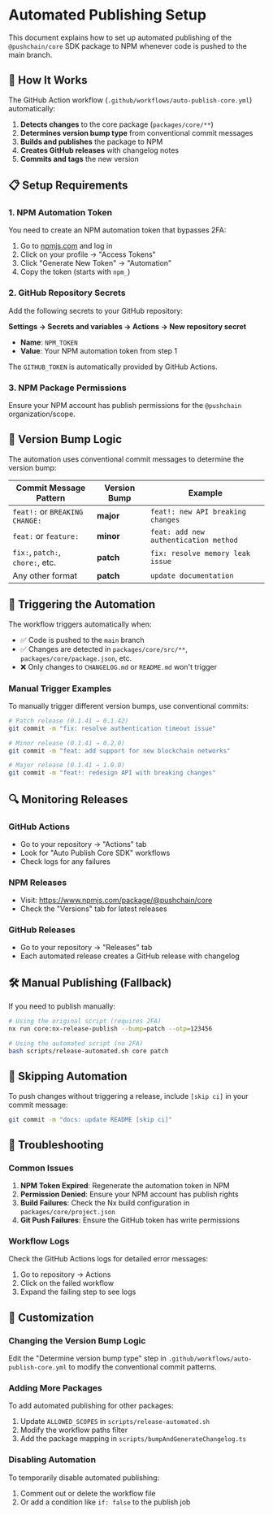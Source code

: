 # Automated Publishing Setup

This document explains how to set up automated publishing of the `@pushchain/core` SDK package to NPM whenever code is pushed to the main branch.

## 🚀 How It Works

The GitHub Action workflow (`.github/workflows/auto-publish-core.yml`) automatically:

1. **Detects changes** to the core package (`packages/core/**`)
2. **Determines version bump type** from conventional commit messages
3. **Builds and publishes** the package to NPM
4. **Creates GitHub releases** with changelog notes
5. **Commits and tags** the new version

## 📋 Setup Requirements

### 1. NPM Automation Token

You need to create an NPM automation token that bypasses 2FA:

1. Go to [npmjs.com](https://www.npmjs.com) and log in
2. Click on your profile → "Access Tokens"
3. Click "Generate New Token" → "Automation"
4. Copy the token (starts with `npm_`)

### 2. GitHub Repository Secrets

Add the following secrets to your GitHub repository:

**Settings → Secrets and variables → Actions → New repository secret**

- **Name**: `NPM_TOKEN`
- **Value**: Your NPM automation token from step 1

The `GITHUB_TOKEN` is automatically provided by GitHub Actions.

### 3. NPM Package Permissions

Ensure your NPM account has publish permissions for the `@pushchain` organization/scope.

## 🔄 Version Bump Logic

The automation uses conventional commit messages to determine the version bump:

| Commit Message Pattern | Version Bump | Example |
|------------------------|-------------|---------|
| `feat!:` or `BREAKING CHANGE:` | **major** | `feat!: new API breaking changes` |
| `feat:` or `feature:` | **minor** | `feat: add new authentication method` |
| `fix:`, `patch:`, `chore:`, etc. | **patch** | `fix: resolve memory leak issue` |
| Any other format | **patch** | `update documentation` |

## 🎯 Triggering the Automation

The workflow triggers automatically when:

- ✅ Code is pushed to the `main` branch
- ✅ Changes are detected in `packages/core/src/**`, `packages/core/package.json`, etc.
- ❌ Only changes to `CHANGELOG.md` or `README.md` won't trigger

### Manual Trigger Examples

To manually trigger different version bumps, use conventional commits:

```bash
# Patch release (0.1.41 → 0.1.42)
git commit -m "fix: resolve authentication timeout issue"

# Minor release (0.1.41 → 0.2.0)  
git commit -m "feat: add support for new blockchain networks"

# Major release (0.1.41 → 1.0.0)
git commit -m "feat!: redesign API with breaking changes"
```

## 🔍 Monitoring Releases

### GitHub Actions
- Go to your repository → "Actions" tab
- Look for "Auto Publish Core SDK" workflows
- Check logs for any failures

### NPM Releases
- Visit: https://www.npmjs.com/package/@pushchain/core
- Check the "Versions" tab for latest releases

### GitHub Releases
- Go to your repository → "Releases" tab
- Each automated release creates a GitHub release with changelog

## 🛠️ Manual Publishing (Fallback)

If you need to publish manually:

```bash
# Using the original script (requires 2FA)
nx run core:nx-release-publish --bump=patch --otp=123456

# Using the automated script (no 2FA)
bash scripts/release-automated.sh core patch
```

## 🚫 Skipping Automation

To push changes without triggering a release, include `[skip ci]` in your commit message:

```bash
git commit -m "docs: update README [skip ci]"
```

## 🔧 Troubleshooting

### Common Issues

1. **NPM Token Expired**: Regenerate the automation token in NPM
2. **Permission Denied**: Ensure your NPM account has publish rights
3. **Build Failures**: Check the Nx build configuration in `packages/core/project.json`
4. **Git Push Failures**: Ensure the GitHub token has write permissions

### Workflow Logs

Check the GitHub Actions logs for detailed error messages:
1. Go to repository → Actions
2. Click on the failed workflow
3. Expand the failing step to see logs

## 📝 Customization

### Changing the Version Bump Logic

Edit the "Determine version bump type" step in `.github/workflows/auto-publish-core.yml` to modify the conventional commit patterns.

### Adding More Packages

To add automated publishing for other packages:
1. Update `ALLOWED_SCOPES` in `scripts/release-automated.sh`
2. Modify the workflow paths filter
3. Add the package mapping in `scripts/bumpAndGenerateChangelog.ts`

### Disabling Automation

To temporarily disable automated publishing:
1. Comment out or delete the workflow file
2. Or add a condition like `if: false` to the publish job 